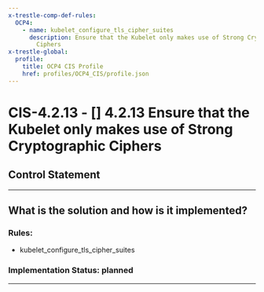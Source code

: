 ```yaml
---
x-trestle-comp-def-rules:
  OCP4:
    - name: kubelet_configure_tls_cipher_suites
      description: Ensure that the Kubelet only makes use of Strong Cryptographic
        Ciphers
x-trestle-global:
  profile:
    title: OCP4 CIS Profile
    href: profiles/OCP4_CIS/profile.json
---
```


# CIS-4.2.13 - \[\] 4.2.13 Ensure that the Kubelet only makes use of Strong Cryptographic Ciphers

## Control Statement

______________________________________________________________________

## What is the solution and how is it implemented?

<!-- For implementation status enter one of: implemented, partial, planned, alternative, not-applicable -->

<!-- Note that the list of rules under ### Rules: is read-only and changes will not be captured after assembly to JSON -->

<!-- Add control implementation description here for control: CIS-4.2.13 -->

### Rules:

  - kubelet_configure_tls_cipher_suites

### Implementation Status: planned

______________________________________________________________________
